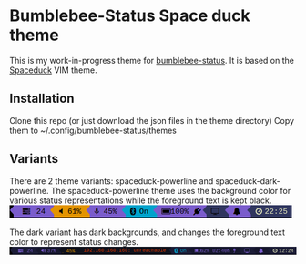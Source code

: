 # Bumblebee-Status Space duck theme

This is my work-in-progress theme for
[bumblebee-status](https://github.com/tobi-wan-kenobi/bumblebee-status/).  It is
based on the [Spaceduck](https://github.com/pineapplegiant/spaceduck) VIM theme.

## Installation
Clone this repo (or just download the json files in the theme directory)
Copy them to ~/.config/bumblebee-status/themes

## Variants
There are 2 theme variants:  spaceduck-powerline and spaceduck-dark-powerline.  The
spaceduck-powerline theme uses the background color for various status
representations while the foreground text is kept black.
![spaceduck-powerline example](img/spaceduck-powerline.png)

The dark variant has dark backgrounds, and changes the foreground text color to represent status
changes.
![spaceduck-dark-powerline example](img/spaceduck-dark-powerline.png)


